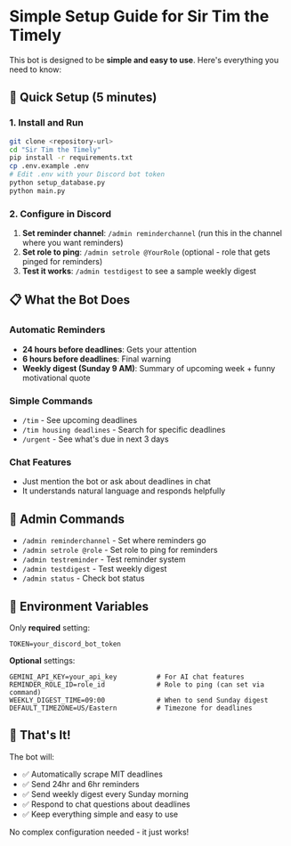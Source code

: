 # Simple Setup Guide for Sir Tim the Timely

This bot is designed to be **simple and easy to use**. Here's everything you need to know:

## 🚀 Quick Setup (5 minutes)

### 1. Install and Run
```bash
git clone <repository-url>
cd "Sir Tim the Timely"
pip install -r requirements.txt
cp .env.example .env
# Edit .env with your Discord bot token
python setup_database.py
python main.py
```

### 2. Configure in Discord
1. **Set reminder channel**: `/admin reminderchannel` (run this in the channel where you want reminders)
2. **Set role to ping**: `/admin setrole @YourRole` (optional - role that gets pinged for reminders)
3. **Test it works**: `/admin testdigest` to see a sample weekly digest

## 📋 What the Bot Does

### Automatic Reminders
- **24 hours before deadlines**: Gets your attention
- **6 hours before deadlines**: Final warning
- **Weekly digest (Sunday 9 AM)**: Summary of upcoming week + funny motivational quote

### Simple Commands
- `/tim` - See upcoming deadlines
- `/tim housing deadlines` - Search for specific deadlines
- `/urgent` - See what's due in next 3 days

### Chat Features
- Just mention the bot or ask about deadlines in chat
- It understands natural language and responds helpfully

## 🔧 Admin Commands

- `/admin reminderchannel` - Set where reminders go
- `/admin setrole @role` - Set role to ping for reminders
- `/admin testreminder` - Test reminder system
- `/admin testdigest` - Test weekly digest
- `/admin status` - Check bot status

## 🎯 Environment Variables

Only **required** setting:
```
TOKEN=your_discord_bot_token
```

**Optional** settings:
```
GEMINI_API_KEY=your_api_key          # For AI chat features
REMINDER_ROLE_ID=role_id             # Role to ping (can set via command)
WEEKLY_DIGEST_TIME=09:00             # When to send Sunday digest
DEFAULT_TIMEZONE=US/Eastern          # Timezone for deadlines
```

## 🎉 That's It!

The bot will:
- ✅ Automatically scrape MIT deadlines
- ✅ Send 24hr and 6hr reminders
- ✅ Send weekly digest every Sunday morning
- ✅ Respond to chat questions about deadlines
- ✅ Keep everything simple and easy to use

No complex configuration needed - it just works!